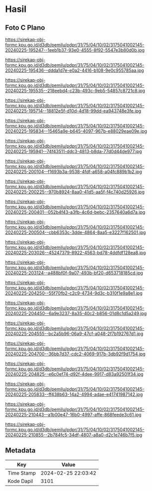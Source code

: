 # Hasil

## Foto C Plano

https://sirekap-obj-formc.kpu.go.id/d3db/pemilu/pdpr/31/75/04/10/02/3175041002145-20240225-195247--1eeb1b37-93e0-4555-8f92-5547e3b80d0b.jpg

https://sirekap-obj-formc.kpu.go.id/d3db/pemilu/pdpr/31/75/04/10/02/3175041002145-20240225-195436--ddda1d7e-e0a2-4416-b108-9e0c955785aa.jpg

https://sirekap-obj-formc.kpu.go.id/d3db/pemilu/pdpr/31/75/04/10/02/3175041002145-20240225-195535--218eebd4-c23b-493c-9eb5-54857c8721c8.jpg

https://sirekap-obj-formc.kpu.go.id/d3db/pemilu/pdpr/31/75/04/10/02/3175041002145-20240225-195714--18812e5f-d10d-4d18-99dd-ea943748e3fe.jpg

https://sirekap-obj-formc.kpu.go.id/d3db/pemilu/pdpr/31/75/04/10/02/3175041002145-20240225-195834--15465a9e-b645-4097-967b-e88029eae09e.jpg

https://sirekap-obj-formc.kpu.go.id/d3db/pemilu/pdpr/31/75/04/10/02/3175041002145-20240225-195941--74f43511-ddc3-4813-b8da-77d0d44de977.jpg

https://sirekap-obj-formc.kpu.go.id/d3db/pemilu/pdpr/31/75/04/10/02/3175041002145-20240225-200104--f1693b3a-9538-4fdf-a658-a04fc889b1b2.jpg

https://sirekap-obj-formc.kpu.go.id/d3db/pemilu/pdpr/31/75/04/10/02/3175041002145-20240225-200225--970b8924-8aa0-41d5-aa5f-f4c740d25926.jpg

https://sirekap-obj-formc.kpu.go.id/d3db/pemilu/pdpr/31/75/04/10/02/3175041002145-20240225-200401--052b4f43-a3fb-4c6d-bebc-2357640a6d7a.jpg

https://sirekap-obj-formc.kpu.go.id/d3db/pemilu/pdpr/31/75/04/10/02/3175041002145-20240225-200504--cbb6353c-3dde-4864-8aa5-e3227f162501.jpg

https://sirekap-obj-formc.kpu.go.id/d3db/pemilu/pdpr/31/75/04/10/02/3175041002145-20240225-203026--45247379-8922-4563-bd78-4ddfdf128ea8.jpg

https://sirekap-obj-formc.kpu.go.id/d3db/pemilu/pdpr/31/75/04/10/02/3175041002145-20240225-203124--a488bf0f-9a07-493b-bf20-d653718185cd.jpg

https://sirekap-obj-formc.kpu.go.id/d3db/pemilu/pdpr/31/75/04/10/02/3175041002145-20240225-204250--55f70fb2-c2c9-4734-9d3c-b310f1e9a8e1.jpg

https://sirekap-obj-formc.kpu.go.id/d3db/pemilu/pdpr/31/75/04/10/02/3175041002145-20240225-204450--6a9e3237-8a35-40c2-b856-01d8c1d5a249.jpg

https://sirekap-obj-formc.kpu.go.id/d3db/pemilu/pdpr/31/75/04/10/02/3175041002145-20240225-204555--bc2a5b96-06a9-47cf-a048-2f7b192767d1.jpg

https://sirekap-obj-formc.kpu.go.id/d3db/pemilu/pdpr/31/75/04/10/02/3175041002145-20240225-204700--36bb7d37-cdc2-4069-917b-3db92f9d1754.jpg

https://sirekap-obj-formc.kpu.go.id/d3db/pemilu/pdpr/31/75/04/10/02/3175041002145-20240225-204825--e6c0ef74-d92f-4dee-9917-d83a92501f34.jpg

https://sirekap-obj-formc.kpu.go.id/d3db/pemilu/pdpr/31/75/04/10/02/3175041002145-20240225-205833--ff438b63-14a2-4994-adae-e41741987142.jpg

https://sirekap-obj-formc.kpu.go.id/d3db/pemilu/pdpr/31/75/04/10/02/3175041002145-20240225-210443--a1b00e47-16b0-4997-affe-868feede3c61.jpg

https://sirekap-obj-formc.kpu.go.id/d3db/pemilu/pdpr/31/75/04/10/02/3175041002145-20240225-210855--2b784fc5-34df-4807-a8a0-d2c1e746b7f5.jpg


## Metadata

| Key        | Value               |
| ---------- | ------------------- |
| Time Stamp | 2024-02-25 22:03:42 |
| Kode Dapil | 3101                |



